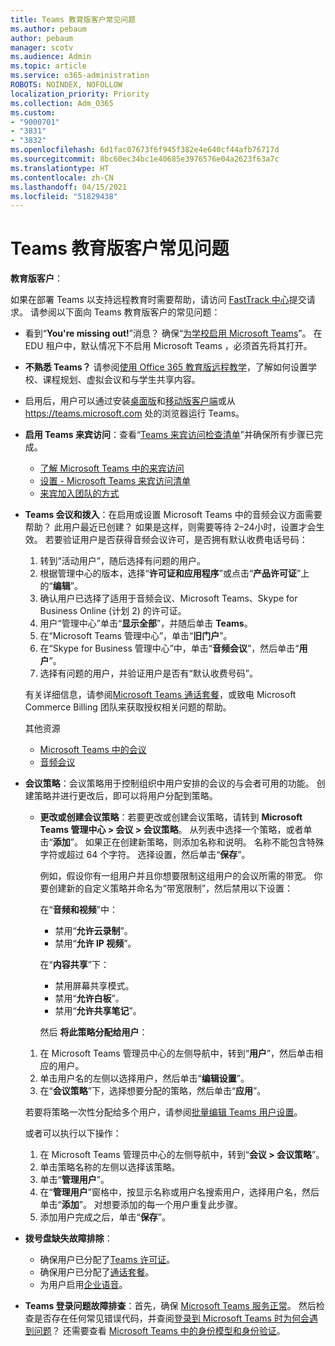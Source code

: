 ```yaml
---
title: Teams 教育版客户常见问题
ms.author: pebaum
author: pebaum
manager: scotv
ms.audience: Admin
ms.topic: article
ms.service: o365-administration
ROBOTS: NOINDEX, NOFOLLOW
localization_priority: Priority
ms.collection: Adm_O365
ms.custom:
- "9000701"
- "3831"
- "3832"
ms.openlocfilehash: 6d1fac07673f6f945f382e4e640cf44afb76717d
ms.sourcegitcommit: 8bc60ec34bc1e40685e3976576e04a2623f63a7c
ms.translationtype: HT
ms.contentlocale: zh-CN
ms.lasthandoff: 04/15/2021
ms.locfileid: "51829438"
---
```

# <a name="teams-common-issues-for-education-customers"></a>Teams 教育版客户常见问题

**教育版客户**：

如果在部署 Teams 以支持远程教育时需要帮助，请访问 [FastTrack 中心](https://www.microsoft.com/fasttrack)提交请求。 请参阅以下面向 Teams 教育版客户的常见问题：

- 看到“**You're missing out!**”消息？ 确保“[为学校启用 Microsoft Teams](https://docs.microsoft.com/microsoft-365/education/intune-edu-trial/enable-microsoft-teams)”。 在 EDU 租户中，默认情况下不启用 Microsoft Teams ，必须首先将其打开。

- **不熟悉 Teams？** 请参阅[使用 Office 365 教育版远程教学](https://support.office.com/article/remote-teaching-and-learning-in-office-365-education-f651ccae-7b65-478b-8366-51bb884025c4)，了解如何设置学校、课程规划、虚拟会议和与学生共享内容。

- 启用后，用户可以通过安装[桌面版](https://docs.microsoft.com/MicrosoftTeams/get-clients#desktop-client)和[移动版客户端](https://docs.microsoft.com/MicrosoftTeams/get-clients#mobile-clients)或从 https://teams.microsoft.com 处的浏览器运行 Teams。

- **启用 Teams 来宾访问**：查看“[Teams 来宾访问检查清单](https://docs.microsoft.com/microsoftteams/guest-access-checklist)”并确保所有步骤已完成。
    - [了解 Microsoft Teams 中的来宾访问](https://docs.microsoft.com/microsoftteams/guest-access)
    - [设置 - Microsoft Teams 来宾访问清单](https://docs.microsoft.com/microsoftteams/guest-access-checklist)
    - [来宾加入团队的方式](https://docs.microsoft.com/microsoftteams/guest-joins)

- **Teams 会议和拨入**：在启用或设置 Microsoft Teams 中的音频会议方面需要帮助？ 此用户最近已创建？ 如果是这样，则需要等待 2–24小时，设置才会生效。 若要验证用户是否获得音频会议许可，是否拥有默认收费电话号码：
    1. 转到“活动用户”，随后选择有问题的用户。
    2. 根据管理中心的版本，选择“**许可证和应用程序**”或点击“**产品许可证**”上的“**编辑**”。
    3. 确认用户已选择了适用于音频会议、Microsoft Teams、Skype for Business Online (计划 2) 的许可证。
    4. 用户“管理中心”单击“**显示全部**”，并随后单击 **Teams**。
    5. 在“Microsoft Teams 管理中心”，单击“**旧门户**”。
    6. 在“Skype for Business 管理中心”中，单击“**音频会议**”，然后单击“**用户**”。
    7. 选择有问题的用户，并验证用户是否有“默认收费号码”。

    有关详细信息，请参阅[Microsoft Teams 通话套餐](https://docs.microsoft.com/microsoftteams/calling-plans-for-office-365)，或致电 Microsoft Commerce Billing 团队来获取授权相关问题的帮助。

    其他资源

    - [Microsoft Teams 中的会议](https://docs.microsoft.com/microsoftteams/deploy-meetings-microsoft-teams-landing-page)
    - [音频会议](https://docs.microsoft.com/microsoftteams/audio-conferencing-in-office-365)

- **会议策略**：会议策略用于控制组织中用户安排的会议的与会者可用的功能。 创建策略并进行更改后，即可以将用户分配到策略。

    - **更改或创建会议策略**：若要更改或创建会议策略，请转到 **Microsoft Teams 管理中心 > 会议 > 会议策略**。 从列表中选择一个策略，或者单击“**添加**”。 如果正在创建新策略，则添加名称和说明。 名称不能包含特殊字符或超过 64 个字符。 选择设置，然后单击“**保存**”。 
    
        例如，假设你有一组用户并且你想要限制这组用户的会议所需的带宽。 你要创建新的自定义策略并命名为“带宽限制”，然后禁用以下设置：

        在“**音频和视频**”中：
        - 禁用“**允许云录制**”。
        - 禁用“**允许 IP 视频**”。

        在“**内容共享**”下：

        - 禁用屏幕共享模式。
        - 禁用“**允许白板**”。
        - 禁用“**允许共享笔记**”。

        然后 **将此策略分配给用户**：

    1. 在 Microsoft Teams 管理员中心的左侧导航中，转到“**用户**”，然后单击相应的用户。
    2. 单击用户名的左侧以选择用户，然后单击“**编辑设置**”。
    3. 在“**会议策略**”下，选择想要分配的策略，然后单击“**应用**”。

    若要将策略一次性分配给多个用户，请参阅[批量编辑 Teams 用户设置](https://docs.microsoft.com/microsoftteams/edit-user-settings-in-bulk)。

    或者可以执行以下操作：
    1. 在 Microsoft Teams 管理员中心的左侧导航中，转到“**会议 > 会议策略**”。
    2. 单击策略名称的左侧以选择该策略。
    3. 单击“**管理用户**”。
    4. 在“**管理用户**”窗格中，按显示名称或用户名搜索用户，选择用户名，然后单击“**添加**”。 对想要添加的每一个用户重复此步骤。
    5. 添加用户完成之后，单击“**保存**”。

- **拨号盘缺失故障排除**：
    - 确保用户已分配了[Teams 许可证](https://docs.microsoft.com/MicrosoftTeams/assign-teams-licenses)。
    - 确保用户已分配了[通话套餐](https://docs.microsoft.com/MicrosoftTeams/calling-plan-landing-page)。
    - 为用户启用[企业语音](https://docs.microsoft.com/skypeforbusiness/skype-for-business-hybrid-solutions/plan-your-phone-system-cloud-pbx-solution/enable-users-for-enterprise-voice-online-and-phone-system-voicemail#to-enable-your-users-for-phone-system-in-office-365-voice-and-voicemail)。

- **Teams 登录问题故障排查**：首先，确保 [Microsoft Teams 服务正常](https://admin.microsoft.com/Adminportal/Home?source=applauncher#/servicehealth)。 然后检查是否存在任何常见错误代码，并查阅[登录到 Microsoft Teams 时为何会遇到问题](https://support.office.com/article/a02f683b-61a3-4008-9447-ee60c5593b0f)？ 还需要查看 [Microsoft Teams 中的身份模型和身份验证](https://docs.microsoft.com/MicrosoftTeams/identify-models-authentication)。
